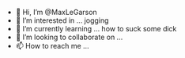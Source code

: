 - 👋 Hi, I’m @MaxLeGarson
- 👀 I’m interested in ... jogging
- 🌱 I’m currently learning ... how to suck some dick
- 💞️ I’m looking to collaborate on ...
- 📫 How to reach me ...

<!---
MaxLeGarson/MaxLeGarson is a ✨ special ✨ repository because its `README.md` (this file) appears on your GitHub profile.
You can click the Preview link to take a look at your changes.
--->

